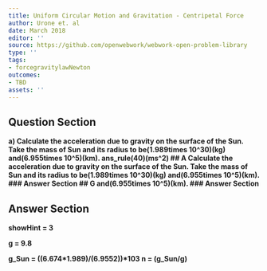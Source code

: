 ```yaml
---
title: Uniform Circular Motion and Gravitation - Centripetal Force
author: Urone et. al
date: March 2018
editor: ''
source: https://github.com/openwebwork/webwork-open-problem-library
type: ''
tags:
- forcegravitylawNewton
outcomes:
- TBD
assets: ''
---
```


## Question Section 

<b>
a) Calculate the acceleration due to gravity on the surface of the Sun. Take the mass of Sun and its radius to be(1.989times 10^30)(kg) and(6.955times 10^5)(km).
ans_rule(40)(ms^2)
## A
Calculate the acceleration due to gravity on the surface of the Sun. Take the mass of Sun and its radius to be(1.989times 10^30)(kg) and(6.955times 10^5)(km).
### Answer Section
## G
and(6.955times 10^5)(km).
### Answer Section


## Answer Section

showHint = 3

g = 9.8

g_Sun = ((6.674*1.989)/(6.955**2))*10**3
n = (g_Sun/g)